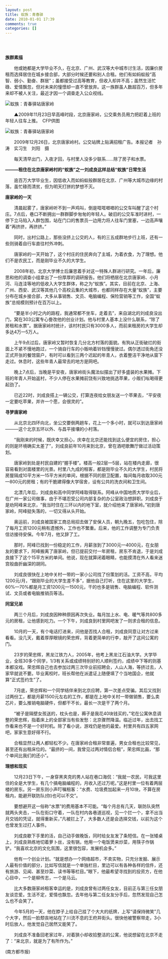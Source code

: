 ```yaml
---
layout: post
title: 蚁族：青春驿
date: 2010-01-01 17:39
comments: true
categories: []
---
```

<h3> </h3>
<p><strong>族群素描</strong></p>
<p>
　　他或她都是大学毕业不久，在北京、广州、武汉等大中城市讨生活，因廉价房租而选择居住在城乡接合部，大部分时候还要和别人合租。他们有如蚂蚁般“高智、弱小、勤奋、群居”；虽都接受过高等教育，但收入却并不高；虽然生活忙碌、爱情飘忽，但对未来的憧憬却一直不曾放弃。这一族群虽人数超百万，但多年来却不被人关注，最近才因一个调查走入公众视线。</p>
<p><img alt="蚁族：青春驿站唐家岭" src="http://img1.gtimg.com/news/pics/26514/26514452.jpg"/></p>
<p>
　　▲2009年11月23日早高峰时段，北京唐家岭，公交乘务员用力把赶着上班的年轻人往车上推。　CFP供图</p>
<p><img alt="蚁族：青春驿站唐家岭" src="http://img1.gtimg.com/news/pics/26514/26514458.jpg"/></p>
<p>　　2009年12月26日，北京唐家岭村。公交站牌上贴满招租广告。本报记者　孙涛　实习生　刘阳　摄</p>
<p>　　每天清早出门，入夜才回，与村里人没多少联系……除了房子和水票。</p>
<p><strong>———租住在北京唐家岭村的“蚁族”之一刘成良这样总结“蚁族”日常生活</strong></p>
<p>　　逾百万大学毕业生，因低收入而如蚂蚁般群居在北京、广州等大城市边缘的村落，虽忙碌而清贫，但为明天打拼的梦想不灭。</p>
<p><strong>唐家岭的一天</strong></p>
<p>
　　清晨起雾了，唐家岭听不到一声鸡叫，倒是哐哐啷啷的公交车叫醒了这个村庄。7点后，巷口不断拥出一群群脚步匆匆的年轻人。破旧的公交车准时进村，一停下立马陷入人群包围，站在门口的售票员一边用力将人往车门里塞，一边高声嚷着“再挤挤，再挤挤。”</p>
<p>　　同时，出村公路上，那些没挤上公交的人，有的三五成群地步行上班，还有一些则骑着自行车直往村外冲刺。</p>
<p>　　唐家岭的一天开始了，这个村庄的住民奔向了主城，为着衣食，为了理想。他们不是农民工，而是刚毕业不久的大学生。</p>
<p>
　　2008年初，北京大学博士后廉思着手对这一特殊人群进行研究。一年后，廉思和他的调查小组拿出了一份厚厚的调研报告。他们将栖居在北京唐家岭、小月河、马连洼等地的低收入大学生群体，称之为“蚁族”。其实，目前在北京、上海、广州、西安、武汉等其他几个高校云集的大城市，也都同样存在大量“蚁族”，主要分布在城乡接合部，大多从事销售、文员、电脑编程、保险营销等工作，全国“蚁族”总规模则预计在百万以上。</p>
<p>
　　“要是半小时之内的路程，我通常都不坐车，走着去”，来自湖北的刘成良没出门，窝在303公寓专心誊改他的创业计划。他与村里人基本上没什么联系，“除了房租和水票”。据唐家岭村统计，该村村民只有3000多人，而前来租房的大学生却多达4万—5万人。</p>
<p>
　　上午9点过后，唐家岭又暂时恢复几分北方村落的面貌。有狗从正街破烂的街面上不紧不慢地跑过，一个骑自行车的小贩响着铃铛慢慢驶过。偶尔透过街角还没正式开张的餐馆窗户，有时可以看到三两个迟起的年青人，衣着整洁干净地从窗下走过。休息时，这些年青人最常去的地方是网吧。</p>
<p>
　　晚上7点后，当晚是平安夜，唐家岭街头魔法似摆出了好多盛装的水果摊。下班的年青人开始返村，不少人停在水果摊前饶有兴致地挑选苹果，小贩们吆喝得更起劲了。</p>
<p>　　已近22时，刘成良搭上一辆公交，打算连夜给女朋友送一个苹果去，“平安夜一定要吃苹果，并许一个愿，会很灵的”。</p>
<p><strong>寻梦唐家岭</strong></p>
<p>　　从北京北四环向北，坐公交要倒两趟车，花上一个多小时，就可以到达唐家岭———这个北京五环以外、与昌平接壤的小村落。</p>
<p>
　　“我刚来的时候，既庆幸又担心，庆幸在北京还能找到这么便宜的房住，担心的则是环境确实太差了”，刘成良前年10月来到北京，曾在酒吧歌舞厅做过活动策划。</p>
<p>
　　唐家岭到处是村民自建的“握手楼”。楼高一般2层—5层，站在楼内走廊，很容易看到对面楼里的光景。村里八九成的租客，都是刚毕业不久的大学生，村民将房屋隔成10平方米—15平方米的单间，根据不同的厨卫配置，每间每月收取300元—800元的房租；有的干脆建得像大学宿舍，设有公共的洗衣间和卫生间。</p>
<p>
　　北漂几年后，刘成良和高中同学阿峰取得联系。阿峰从中国地质大学毕业后，在广州一家公司做事，由于不堪忍受公司内部复杂的办公室政治想辞职。刘成良于是劝阿峰来北京，“我当时住在三环以内的地下室，就介绍他来了唐家岭。”初到唐家岭，阿峰挺失落的，一切又得从头开始。</p>
<p>
　　奥运前，刘成良被国家工商总局招去做了安保人员，朝九晚五，包吃包住，除了每月工资1200元稍有遗憾外，工作也不繁重。后来，他的工作调整为专门负责信访接待安保。今年7月，他又辞了工。</p>
<p>
　　那时，阿峰已找到一份稳定的工作，月薪涨到了3000元—4000元，在女朋友的要求下，阿峰搬离了唐家岭，但已提前交付一年房租，房东不肯退，于是刘成良接下了这个15平方米的单间。他说，现在就算闭着眼睛，也能摸清在外人看来迷宫般曲折幽深的胡同。</p>
<p>
　　刘成良很快在上地中关村一带的一家小公司找了份策划的活。工资不高，平均1200元/月，“跟刚毕业的大学生差不多”，据他自己打听，住在这里的大学生，60%—70%都是月工资1200元—1500元，干的也多是销售、电脑编程、软件测试、文员或者电脑推销员等活。</p>
<p><strong>同室兄弟</strong></p>
<p>
　　两三个月后，刘成良因种种原因再次失业。每月加上水、电、暖气等共800多元的房租，让他感到吃力。一个下午，刘成良到村里网吧发了一则求合租的信息。</p>
<p>
　　10月的一天，有个电话打进来，问他是否找人合租，刘成良同意让对方过来看看。没几天，戴着厚厚眼镜的荣忠辉，背着更简单的行李，敲开了这间公寓的门。</p>
<p>
　　23岁的荣忠辉，黑龙江铁力人，2005年，他考上黑龙江石油大学。大学毕业，全班30多个同学，1/3有关系或成绩特别好的人顺利签约，成绩中下等的则基本都没戏。荣忠辉自己也去参加过两三次毕业前招聘会，人山人海，等挤过去，人家早就说不要。毕业离校时，班长帮他在派遣证上随便填了个当地国企，他就算“正式签约生”了。</p>
<p>
　　7月底，荣忠辉和一个同学结伴来到北京应聘，第一次差点受骗。其后又找到过两份工，都是月薪1500元左右的工作，都是在上地中关村一带做销售，要么卖芯片，要么推销电脑硬件，但都干不长，最长一次是干了两个月。</p>
<p>
　　“被子是隔壁女孩送的，枕头也是，褥子是我花40块钱买的，”宅在公寓休息调整的荣忠辉，指着床上的全部家当有些发愁：北京骤然降温。临近过年，出去找工作看来也不是一个好时机。除了看小说，游戏仍是他的最爱。村里共有四五家网吧，家家生意好得不行。</p>
<p>
　　合租显然让两人都轻松不少。在唐家岭合租非常普遍，男女合租也比较常见，甚至还有出租床位的。“最挤的一间，我曾见过两对情侣合租”，荣忠辉比画，“那个单间比我们的还小”。</p>
<p><strong>理想和现实</strong></p>
<p>
　　12月23日下午，一身穿黑夹克的男人站在巷口海侃：“我就一农民，可我这里住的全是大学生，有几个搞电脑编程的，月收入还过万呢。”这是村里一位有着两层楼的房东。另一房东则小声叮嘱租客：“水费、垃圾费加起来一月10块，不算在房租内，能避开联防队(你)也可以不交”。</p>
<p>
　　要想避开这一俗称“水票”的费用基本不可能。“每个月总有几天，联防队突然就两头夹击，一队在街口守着，一队在村内各巷道巡视，见一个拦一个，拿不出当月交钱的凭证，就得重新买，”凡被拦上了，大多数人还是会选择交钱，以前为这个也曾发生过打人事件。</p>
<p>
　　刘成良歇下手里的活，自己动手做晚饭，同时给女友发了条短信。在一张矮桌上，刘成良熟练地切着萝卜丝，没有锅，他用一个电饭煲来炒菜，用筷子作锅铲。“我喜欢北京的文化氛围，这里很包容，发展机会多。”</p>
<p>
　　他有一个创业计划。“就是想办一个网络超市，不卖实物，只充分发掘、展示人最有价值的部分，比如写信就是一个单独栏目，里边可以有各种各样的信件，还有旅游、见闻、甚至炒菜、读书等等栏目。”眼下，他最希望寻找到的投资方，在他心目中，一个是柳传志，一个是马云。</p>
<p>
　　比大多数唐家岭租客幸运的是，刘成良曾有过两任女友，目前正与第三任女朋友谈恋爱。生活不定，爱情也飘忽。去年他与第二任女友分手后，忽然发现自己怎么也不会笑了。</p>
<p>
　　今年5月的一天，他在脖子上给自己挂了个大大的纸牌，上写“请保持微笑”几个大字，然后一脸颓丧地站在了川流不息的王府井街头。很快他被警察带走，3小时后放人，他发觉自己居然又能笑了。</p>
<p>　　刘成良不准备回老家过年，对着狭小却收拾整洁的公寓，他说想留在北京不走了：“来北京，就是为了有所作为。”</p>
<p>(南方都市报)</p>
